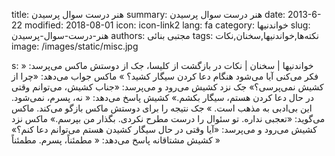 title: هنر درست سوال پرسیدن
summary: هنر درست سوال پرسیدن
date: 2013-6-22
modified: 2018-08-01
icon:  icon-link2
lang: fa
category: خواندنیها
slug: هنر-درست-سوال-پرسیدن
authors: مجتبی بنائی
tags: نکته‌ها,خواندنیها,سخنان,نکات
image: /images/static/misc.jpg

s: خواندنیها | سخنان | نکات در بازگشت از کلیسا، جک از دوستش ماکس می‌پرسد: « فکر می‌کنی آیا می‌شود هنگام دعا کردن سیگار کشید؟ »  ماکس جواب می‌دهد: «چرا از کشیش نمی‌پرسی؟»  جک نزد کشیش می‌رود و می‌پرسد: «جناب کشیش، می‌توانم وقتی در حال دعا کردن هستم، سیگار بکشم.»    کشیش پاسخ می‌دهد: « نه، پسرم، نمی‌شود. این بی‌ادبی به مذهب است. »  جک نتیجه را برای دوستش ماکس بازگو می‌کند.  ماکس می‌گوید: «تعجبی نداره. تو سئوال را درست مطرح نکردی. بگذار من بپرسم.»  ماکس نزد کشیش می‌رود و می‌پرسد: «آیا وقتی در حال سیگار کشیدن هستم می‌توانم دعا کنم؟»  کشیش مشتاقانه پاسخ می‌دهد: « مطمئناً، پسرم. مطمئناً »